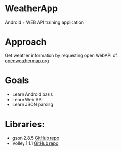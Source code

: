 # WeatherApp
Android + WEB API training application

# Approach
Get weather information by requesting open WebAPI of [openweathermap.org](https://openweathermap.org/)

# Goals
- Learn Android basis
- Learn Web API
- Learn JSON parsing

# Libraries:
- gson 2.8.5 [GitHub repo](https://github.com/google/gson)
- Volley 1.1.1 [GitHub repo](https://github.com/google/volley)
